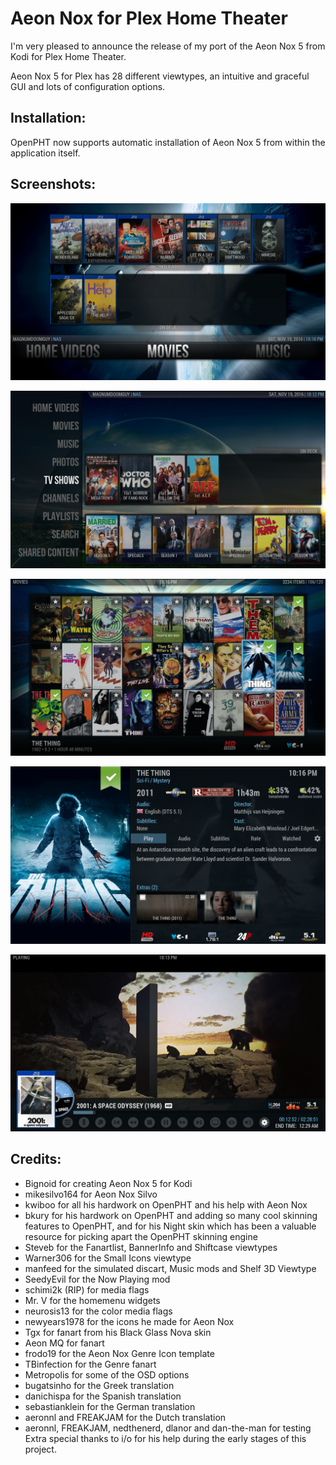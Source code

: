 <h1>Aeon Nox for Plex Home Theater</h1>

<p>I'm very pleased to announce the release of my port of the Aeon Nox 5 from Kodi for Plex Home Theater.</p>

<p>Aeon Nox 5 for Plex has 28 different viewtypes, an intuitive and graceful GUI and lots of configuration options.</p>

<h2>Installation:</h2>

<p>OpenPHT now supports automatic installation of Aeon Nox 5 from within the application itself.</p>

<h2>Screenshots:</h2>

<p><img src="screenshots/screenshot1.png" /></p>

<p><img src="screenshots/screenshot2.png" /></p>

<p><img src="screenshots/screenshot3.png" /></p>

<p><img src="screenshots/screenshot4.png" /></p>

<p><img src="screenshots/screenshot5.png" /></p>

<h2>Credits:</h2>

<ul>
  <li>Bignoid for creating Aeon Nox 5 for Kodi</li>
  <li>mikesilvo164 for Aeon Nox Silvo</li>
  <li>kwiboo for all his hardwork on OpenPHT and his help with Aeon Nox</li>
  <li>bkury for his hardwork on OpenPHT and adding so many cool skinning features to OpenPHT, and for his Night skin which has been a valuable resource for picking apart the OpenPHT skinning engine</li>
  <li>Steveb for the Fanartlist, BannerInfo and Shiftcase viewtypes</li>
  <li>Warner306 for the Small Icons viewtype</li>
  <li>manfeed for the simulated discart, Music mods and Shelf 3D Viewtype</li>
  <li>SeedyEvil for the Now Playing mod</li>
  <li>schimi2k (RIP) for media flags</li>
  <li>Mr. V for the homemenu widgets</li>
  <li>neurosis13 for the color media flags</li>
  <li>newyears1978 for the icons he made for Aeon Nox</li>
  <li>Tgx for fanart from his Black Glass Nova skin</li>
  <li>Aeon MQ for fanart</li>
  <li>frodo19 for the Aeon Nox Genre Icon template</li>
  <li>TBinfection for the Genre fanart</li>
  <li>Metropolis for some of the OSD options</li>
  <li>bugatsinho for the Greek translation</li>
  <li>danichispa for the Spanish translation</li>
  <li>sebastianklein for the German translation</li>
  <li>aeronnl and FREAKJAM for the Dutch translation</li>
  <li>aeronnl, FREAKJAM, nedthenerd, dlanor and dan-the-man for testing</li>
  </li>Extra special thanks to i/o for his help during the early stages of this project.</li>
</ul>
